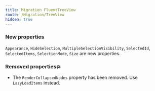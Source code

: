 ```yaml
---
title: Migration FluentTreeView
route: /Migration/TreeView
hidden: true
---
```


### New properties
  `Appearance`,  `HideSelection`, `MultipleSelectionVisibility`,
  `SelectedId`, `SelectedItems`, `SelectionMode`, `Size` are new properties.

### Removed properties💥
  - The `RenderCollapsedNodes` property has been removed.
  Use `LazyLoadItems` instead.
